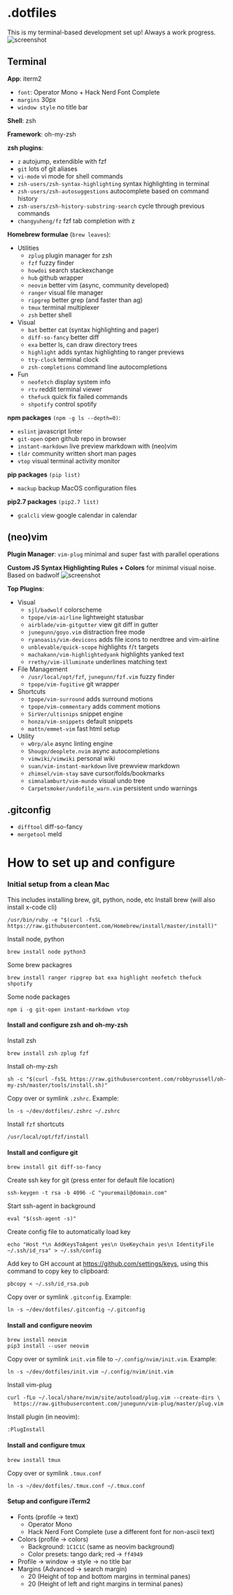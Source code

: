 # .dotfiles
This is my terminal-based development set up! Always a work progress.
![screenshot](media/main.png)

## Terminal
**App**: iterm2
- `font`: Operator Mono + Hack Nerd Font Complete
- `margins` 30px
- `window style` no title bar

**Shell**: zsh

**Framework**: oh-my-zsh

**zsh plugins**:
- `z` autojump, extendible with fzf
- `git` lots of git aliases
- `vi-mode` vi mode for shell commands
- `zsh-users/zsh-syntax-highlighting` syntax highlighting in terminal
- `zsh-users/zsh-autosuggestions` autocomplete based on command history
- `zsh-users/zsh-history-substring-search` cycle through previous commands
- `changyuheng/fz` fzf tab completion with z

**Homebrew formulae** (`brew leaves`):
- Utilities
  - `zplug` plugin manager for zsh
  - `fzf` fuzzy finder
  - `howdoi` search stackexchange
  - `hub` github wrapper
  - `neovim` better vim (async, community developed)
  - `ranger` visual file manager
  - `ripgrep` better grep (and faster than ag)
  - `tmux` terminal multiplexer
  - `zsh` better shell
- Visual
  - `bat` better cat (syntax highlighting and pager)
  - `diff-so-fancy` better diff
  - `exa` better ls, can draw directory trees
  - `highlight` adds syntax highlighting to ranger previews
  - `tty-clock` terminal clock
  - `zsh-completions` command line autocompletions
- Fun
  - `neofetch` display system info
  - `rtv` reddit terminal viewer
  - `thefuck` quick fix failed commands
  - `shpotify` control spotify

**npm packages** `(npm -g ls --depth=0)`:
- `eslint` javascript linter
- `git-open` open github repo in browser
- `instant-markdown` live preview markdown with (neo)vim
- `tldr` community written short man pages
- `vtop` visual terminal activity monitor

**pip packages** `(pip list)`
- `mackup` backup MacOS configuration files

**pip2.7 packages** `(pip2.7 list)`
- `gcalcli` view google calendar in calendar

## (neo)vim
**Plugin Manager**: `vim-plug` minimal and super fast with parallel operations

**Custom JS Syntax Highlighting Rules + Colors** for minimal visual noise. Based on badwolf
![screenshot](media/javascript-syntax.png)

**Top Plugins**:
- Visual
  - `sjl/badwolf` colorscheme
  - `tpope/vim-airline` lightweight statusbar
  - `airblade/vim-gitgutter` view git diff in gutter
  - `junegunn/goyo.vim` distraction free mode
  - `ryanoasis/vim-devicons` adds file icons to nerdtree and vim-airline
  - `unblevable/quick-scope` highlights `f`/`t` targets
  - `machakann/vim-highlightedyank` highlights yanked text
  - `rrethy/vim-illuminate` underlines matching text
- File Management
  - `/usr/local/opt/fzf`, `junegunn/fzf.vim` fuzzy finder
  - `tpope/vim-fugitive` git wrapper
- Shortcuts
  - `tpope/vim-surround` adds surround motions
  - `tpope/vim-commentary` adds comment motions
  - `SirVer/ultisnips` snippet engine
  - `honza/vim-snippets` default snippets
  - `mattn/emmet-vim` fast html setup
- Utility
  - `w0rp/ale` async linting engine
  - `Shougo/deoplete.nvim` async autocompletions
  - `vimwiki/vimwiki` personal wiki
  - `suan/vim-instant-markdown` live prewview markdown
  - `zhimsel/vim-stay` save cursor/folds/bookmarks
  - `simnalamburt/vim-mundo` visual undo tree
  - `Carpetsmoker/undofile_warn.vim` persistent undo warnings

## .gitconfig
- `difftool` diff-so-fancy
- `mergetool` meld

# How to set up and configure
### Initial setup from a clean Mac
This includes installing brew, git, python, node, etc
Install brew (will also install x-code cli)
```
/usr/bin/ruby -e "$(curl -fsSL https://raw.githubusercontent.com/Homebrew/install/master/install)"
```
Install node, python
```
brew install node python3
```
Some brew packagres
```
brew install ranger ripgrep bat exa highlight neofetch thefuck shpotify
```
Some node packages
```
npm i -g git-open instant-markdown vtop
```

#### Install and configure zsh and oh-my-zsh
Install zsh
```
brew install zsh zplug fzf
```
Install oh-my-zsh
```
sh -c "$(curl -fsSL https://raw.githubusercontent.com/robbyrussell/oh-my-zsh/master/tools/install.sh)"
```
Copy over or symlink `.zshrc`. Example:
```
ln -s ~/dev/dotfiles/.zshrc ~/.zshrc
```
Install `fzf` shortcuts
```
/usr/local/opt/fzf/install
```

#### Install and configure git
```
brew install git diff-so-fancy
```
Create ssh key for git (press enter for default file location)
```
ssh-keygen -t rsa -b 4096 -C "youremail@domain.com"
```

Start ssh-agent in background
```
eval "$(ssh-agent -s)"
```
Create config file to automatically load key
```
echo "Host *\n AddKeysToAgent yes\n UseKeychain yes\n IdentityFile ~/.ssh/id_rsa" > ~/.ssh/config
```

Add key to GH account at  https://github.com/settings/keys, using this command to copy key to clipboard:
```
pbcopy < ~/.ssh/id_rsa.pub
```
Copy over or symlink `.gitconfig`. Example:
```
ln -s ~/dev/dotfiles/.gitconfig ~/.gitconfig
```

#### Install and configure neovim
```
brew install neovim
pip3 install --user neovim
```
Copy over or symlink `init.vim` file to `~/.config/nvim/init.vim`. Example:
```
ln -s ~/dev/dotfiles/init.vim ~/.config/nvim/init.vim
```
Install vim-plug
```
curl -fLo ~/.local/share/nvim/site/autoload/plug.vim --create-dirs \
  https://raw.githubusercontent.com/junegunn/vim-plug/master/plug.vim
```
Install plugin (in neovim):
```
:PlugInstall
```

#### Install and configure tmux
```
brew install tmux
```
Copy over or symlink `.tmux.conf`
```
ln -s ~/dev/dotfiles/.tmux.conf ~/.tmux.conf
```

#### Setup and configure iTerm2
- Fonts (profile -> text)
  - Operator Mono
  - Hack Nerd Font Complete (use a different font for non-ascii text)
- Colors (profile -> colors)
  - Background: `1C1C1C` (same as neovim background)
  - Color presets: tango dark; red -> `ff4949`
- Profile -> window -> style -> no title bar
- Margins (Advanced -> search margin)
  - 20 (Height of top and bottom margins in terminal panes)
  - 20 (Height of left and right margins in terminal panes)
